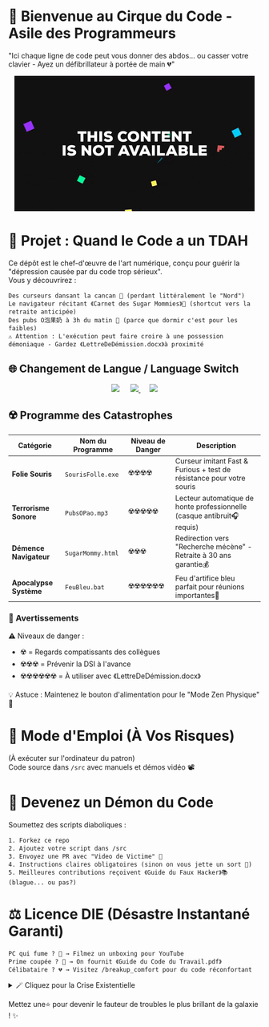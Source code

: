 # 🎪 Bienvenue au Cirque du Code - Asile des Programmeurs  

"Ici chaque ligne de code peut vous donner des abdos... ou casser votre clavier - Ayez un défibrillateur à portée de main 💔"  

<div align="center">

![这是废话](giphy.gif)
</div>


# 🤖 Projet : Quand le Code a un TDAH  

Ce dépôt est le chef-d'œuvre de l'art numérique, conçu pour guérir la "dépression causée par du code trop sérieux".  
Vous y découvrirez :

    Des curseurs dansant la cancan 💃 (perdant littéralement le "Nord")  
    Le navigateur récitant 《Carnet des Sugar Mommies》📖 (shortcut vers la retraite anticipée)  
    Des pubs O泡果奶 à 3h du matin 🍼 (parce que dormir c'est pour les faibles)  
    ⚠️ Attention : L'exécution peut faire croire à une possession démoniaque - Gardez 《LettreDeDémission.docx》à proximité  

## 🌐 Changement de Langue / Language Switch

<div align="center">

<!-- Français -->
<a href="./README.fr.md" style="text-decoration: none;">
  <img src="https://img.shields.io/badge/Français-🇫🇷-blue?style=for-the-badge&logo=paritysubstrate&logoColor=white" height="40">
</a> 

<!-- Chinois -->
<a href="README.md">
  <img src="https://img.shields.io/badge/简体中文-🇨🇳-red?style=for-the-badge&logo=openaccess&logoColor=white" height="40">
</a> 

<!-- Anglais -->
<a href="./README.md">
  <img src="https://img.shields.io/badge/English-🇺🇸-blue?style=for-the-badge&logo=googletranslate" height="40">
</a>

</div>

## ☢️ Programme des Catastrophes

| Catégorie         | Nom du Programme       | Niveau de Danger | Description                                                          |
|-------------------|------------------------|------------------|----------------------------------------------------------------------|
| **Folie Souris**  | `SourisFolle.exe`      | ☢️☢️☢️☢️        | Curseur imitant Fast & Furious + test de résistance pour votre souris |
| **Terrorisme Sonore** | `PubsOPao.mp3`     | ☢️☢️☢️☢️☢️      | Lecteur automatique de honte professionnelle (casque antibruit🎧 requis) |
| **Démence Navigateur** | `SugarMommy.html`   | ☢️☢️☢️          | Redirection vers "Recherche mécène" - Retraite à 30 ans garantie💰   |
| **Apocalypse Système** | `FeuBleu.bat`      | ☢️☢️☢️☢️☢️☢️    | Feu d'artifice bleu parfait pour réunions importantes🎇             |

### 📢 Avertissements  
⚠️ Niveaux de danger :  
- ☢️ = Regards compatissants des collègues  
- ☢️☢️☢️ = Prévenir la DSI à l'avance  
- ☢️☢️☢️☢️☢️☢️ = À utiliser avec 《LettreDeDémission.docx》  

💡 Astuce : Maintenez le bouton d'alimentation pour le "Mode Zen Physique" 🔌

# 🚀 Mode d'Emploi (À Vos Risques)
(À exécuter sur l'ordinateur du patron)  
Code source dans `/src` avec manuels et démos vidéo 📽️

# 🤝 Devenez un Démon du Code

Soumettez des scripts diaboliques :

    1. Forkez ce repo  
    2. Ajoutez votre script dans /src  
    3. Envoyez une PR avec "Video de Victime" 🎥  
    4. Instructions claires obligatoires (sinon on vous jette un sort 🧙)  
    5. Meilleures contributions reçoivent 《Guide du Faux Hacker》📚 (blague... ou pas?)  

# ⚖️ Licence DIE (Désastre Instantané Garanti)

    PC qui fume ? 🎇 → Filmez un unboxing pour YouTube  
    Prime coupée ? 💸 → On fournit 《Guide du Code du Travail.pdf》  
    Célibataire ? 💔 → Visitez /breakup_comfort pour du code réconfortant  

<details>
<summary>🪄 Cliquez pour la Crise Existentielle</summary>
<br>

Chargement de questions philosophiques :  
```python
while True: 
    print("Pourquoi m'exécuter ? → Parce que le code existe → Donc le monde souffrira")
```
</details>

Mettez une⭐ pour devenir le fauteur de troubles le plus brillant de la galaxie ! ✨